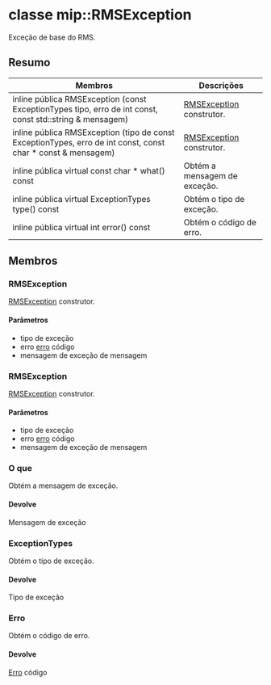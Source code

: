 # <a name="class-miprmsexception"></a>classe mip::RMSException 
Exceção de base do RMS.
  
## <a name="summary"></a>Resumo
 Membros                        | Descrições                                
--------------------------------|---------------------------------------------
inline pública RMSException (const ExceptionTypes tipo, erro de int const, const std::string & mensagem)  |  [RMSException](#classmip_1_1_r_m_s_exception) construtor.
inline pública RMSException (tipo de const ExceptionTypes, erro de int const, const char * const & mensagem)  |  [RMSException](#classmip_1_1_r_m_s_exception) construtor.
inline pública virtual const char * what() const  |  Obtém a mensagem de exceção.
inline pública virtual ExceptionTypes type() const  |  Obtém o tipo de exceção.
inline pública virtual int error() const  |  Obtém o código de erro.
  
## <a name="members"></a>Membros
  
### <a name="rmsexception"></a>RMSException
[RMSException](#classmip_1_1_r_m_s_exception) construtor.
  
#### <a name="parameters"></a>Parâmetros
* tipo de exceção 
* erro [erro](#classmip_1_1_error) código 
* mensagem de exceção de mensagem
  
### <a name="rmsexception"></a>RMSException
[RMSException](#classmip_1_1_r_m_s_exception) construtor.
  
#### <a name="parameters"></a>Parâmetros
* tipo de exceção 
* erro [erro](#classmip_1_1_error) código 
* mensagem de exceção de mensagem
  
### <a name="what"></a>O que
Obtém a mensagem de exceção.
  
#### <a name="returns"></a>Devolve
Mensagem de exceção
  
### <a name="exceptiontypes"></a>ExceptionTypes
Obtém o tipo de exceção.
  
#### <a name="returns"></a>Devolve
Tipo de exceção
  
### <a name="error"></a>Erro
Obtém o código de erro.
  
#### <a name="returns"></a>Devolve
[Erro](#classmip_1_1_error) código